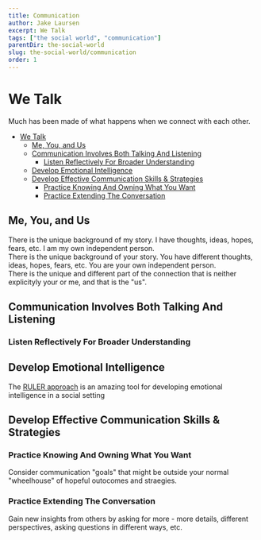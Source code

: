 ```yaml
---
title: Communication
author: Jake Laursen
excerpt: We Talk
tags: ["the social world", "communication"]  
parentDir: the-social-world
slug: the-social-world/communication
order: 1
---
```


# We Talk
Much has been made of what happens when we connect with each other.  

- [We Talk](#we-talk)
  - [Me, You, and Us](#me-you-and-us)
  - [Communication Involves Both Talking And Listening](#communication-involves-both-talking-and-listening)
    - [Listen Reflectively For Broader Understanding](#listen-reflectively-for-broader-understanding)
  - [Develop Emotional Intelligence](#develop-emotional-intelligence)
  - [Develop Effective Communication Skills \& Strategies](#develop-effective-communication-skills--strategies)
    - [Practice Knowing And Owning What You Want](#practice-knowing-and-owning-what-you-want)
    - [Practice Extending The Conversation](#practice-extending-the-conversation)

## Me, You, and Us
There is the unique background of my story. I have thoughts, ideas, hopes, fears, etc. I am my own independent person.  
There is the unique background of your story. You have different thoughts, ideas, hopes, fears, etc. You are your own independent person.  
There is the unique and different part of the connection that is neither explicityly your or me, and that is the "us".   

## Communication Involves Both Talking And Listening
### Listen Reflectively For Broader Understanding 

## Develop Emotional Intelligence
The [RULER approach](https://www.rulerapproach.org/about/what-is-ruler/) is an amazing tool for developing emotional intelligence in a social setting
<!-- /the-social-world/communication/ei -->
## Develop Effective Communication Skills & Strategies
### Practice Knowing And Owning What You Want
Consider communication "goals" that might be outside your normal "wheelhouse" of hopeful outocomes and straegies.  

### Practice Extending The Conversation
Gain new insights from others by asking for more - more details, different perspectives, asking questions in different ways, etc.  